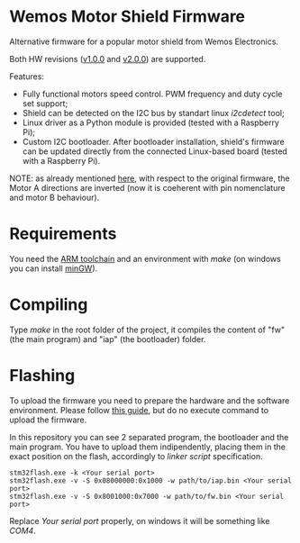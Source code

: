 # Wemos Motor Shield Firmware
Alternative firmware for a popular motor shield from Wemos Electronics.

Both HW revisions ([v1.0.0](https://wiki.wemos.cc/products:retired:motor_shield_v1.0.0) and [v2.0.0](https://wiki.wemos.cc/products:d1_mini_shields:motor_shield)) are supported.

Features:
* Fully functional motors speed control. PWM frequency and duty cycle set support;
* Shield can be detected on the I2C bus by standart linux _i2cdetect_ tool;
* Linux driver as a Python module is provided (tested with a Raspberry Pi);
* Custom I2C bootloader. After bootloader installation, shield's firmware can be updated directly from the connected Linux-based board (tested with a Raspberry Pi).

NOTE: as already mentioned [here](https://github.com/pbugalski/wemos_motor_shield/issues/7), with respect to the original firmware, the Motor A directions are inverted (now it is coeherent with pin nomenclature and motor B behaviour).

# Requirements
You need the [ARM toolchain](https://developer.arm.com/tools-and-software/open-source-software/developer-tools/gnu-toolchain/gnu-rm/downloads) and an environment with *make* (on windows you can install [minGW](http://www.mingw.org/)).

# Compiling
Type *make* in the root folder of the project, it compiles the content of "fw" (the main program) and "iap" (the bootloader) folder.

# Flashing
To upload the firmware you need to prepare the hardware and the software environment. Please follow [this guide](https://github.com/thomasfredericks/wemos_motor_shield), but do no execute command to upload the firmware. 

In this repository you can see 2 separated program, the bootloader and the main program. You have to upload them indipendently, placing them in the exact position on the flash, accordingly to *linker script* specification.

    stm32flash.exe -k <Your serial port>
    stm32flash.exe -v -S 0x08000000:0x1000 -w path/to/iap.bin <Your serial port>
    stm32flash.exe -v -S 0x8001000:0x7000 -w path/to/fw.bin <Your serial port>
    
Replace *Your serial port* properly, on windows it will be something like *COM4*.
